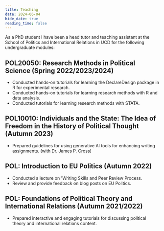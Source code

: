 ```yaml
---
title: Teaching
date: 2024-06-04
hide_date: true
reading_time: false
---
```


As a PhD student I have been a head tutor and teaching assistant at the School of Politics and International Relations in UCD for the following undergraduate modules: 

## POL20050: Research Methods in Political Science (Spring 2022/2023/2024) 

- Conducted hands-on tutorials for learning the DeclareDesign package in R for experimental research. 
- Conducted hands-on tutorials for learning research methods with R and data analysis. 
- Conducted tutorials for learning  research methods with STATA. 

## POL10010: Individuals and the State: The Idea of Freedom in the History of Political Thought (Autumn 2023) 

- Prepared guidelines for using generative AI tools for enhancing writing assignments. (with Dr. James P. Cross)

## POL: Introduction to EU Politics (Autumn 2022)

- Conducted a lecture on 'Writing Skills and Peer Review Process. 
- Review and provide feedback on blog posts on EU Politics. 

## POL: Foundations of Political Theory and International Relations (Autumn 2021/2022)

- Prepared interactive and engaging tutorials for discussing political theory and international relations content.   